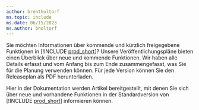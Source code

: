 ```yaml
---
author: brentholtorf
ms.topic: include
ms.date: 06/15/2023
ms.author: bholtorf
---
```

Sie möchten Informationen über kommende und kürzlich freigegebene Funktionen in [!INCLUDE [prod_short](prod_short.md)]? Unsere Veröffentlichungspläne bieten einen Überblick über neue und kommende Funktionen. Wir haben alle Details erfasst und vom Anfang bis zum Ende zusammengefasst, was Sie für die Planung verwenden können. Für jede Version können Sie den Releaseplan als PDF herunterladen.

Hier in der Dokumentation werden Artikel bereitgestellt, mit denen Sie sich über neue und vorhandene Funktionen in der Standardversion von [!INCLUDE [prod_short](prod_short.md)] informieren können.